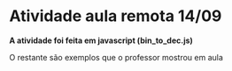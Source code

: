 # Atividade aula remota 14/09
**A atividade foi feita em javascript (bin_to_dec.js)**

O restante são exemplos que o professor mostrou em aula
